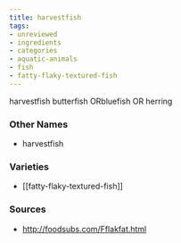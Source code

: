 ```yaml
---
title: harvestfish
tags:
- unreviewed
- ingredients
- categories
- aquatic-animals
- fish
- fatty-flaky-textured-fish
---
```

harvestfish butterfish ORbluefish OR herring

### Other Names

* harvestfish

### Varieties

* [[fatty-flaky-textured-fish]]

### Sources
* http://foodsubs.com/Fflakfat.html
